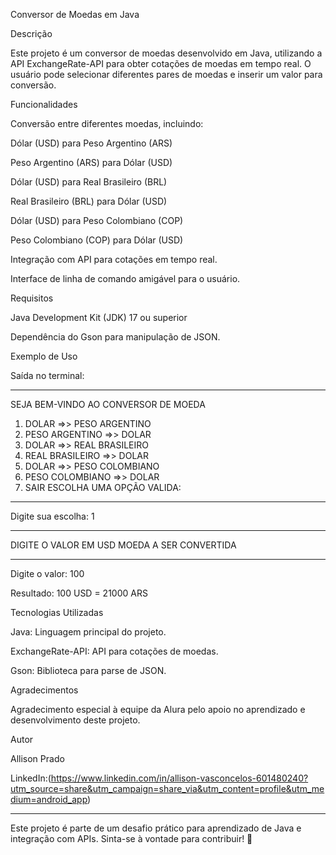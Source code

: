 Conversor de Moedas em Java

Descrição

Este projeto é um conversor de moedas desenvolvido em Java, utilizando a API ExchangeRate-API para obter cotações de moedas em tempo real. O usuário pode selecionar diferentes pares de moedas e inserir um valor para conversão.

Funcionalidades

Conversão entre diferentes moedas, incluindo:

Dólar (USD) para Peso Argentino (ARS)

Peso Argentino (ARS) para Dólar (USD)

Dólar (USD) para Real Brasileiro (BRL)

Real Brasileiro (BRL) para Dólar (USD)

Dólar (USD) para Peso Colombiano (COP)

Peso Colombiano (COP) para Dólar (USD)

Integração com API para cotações em tempo real.

Interface de linha de comando amigável para o usuário.

Requisitos

Java Development Kit (JDK) 17 ou superior

Dependência do Gson para manipulação de JSON.

Exemplo de Uso

Saída no terminal:
**********************************************************
SEJA BEM-VINDO AO CONVERSOR DE MOEDA

1) DOLAR =>> PESO ARGENTINO
2) PESO ARGENTINO =>> DOLAR
3) DOLAR =>> REAL BRASILEIRO
4) REAL BRASILEIRO =>> DOLAR
5) DOLAR =>> PESO COLOMBIANO
6) PESO COLOMBIANO =>> DOLAR
7) SAIR
ESCOLHA UMA OPÇÃO VALIDA:
**********************************************************

Digite sua escolha: 1

**************************************************************
DIGITE O VALOR EM USD MOEDA A SER CONVERTIDA
**************************************************************

Digite o valor: 100

Resultado: 100 USD = 21000 ARS

Tecnologias Utilizadas

Java: Linguagem principal do projeto.

ExchangeRate-API: API para cotações de moedas.

Gson: Biblioteca para parse de JSON.

Agradecimentos

Agradecimento especial à equipe da Alura pelo apoio no aprendizado e desenvolvimento deste projeto.

Autor

Allison Prado

LinkedIn:(https://www.linkedin.com/in/allison-vasconcelos-601480240?utm_source=share&utm_campaign=share_via&utm_content=profile&utm_medium=android_app)

----------------------------------------------------------


Este projeto é parte de um desafio prático para aprendizado de Java e integração com APIs. Sinta-se à vontade para contribuir! 🚀

